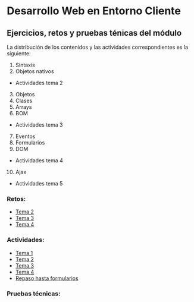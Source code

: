 # Desarrollo Web en Entorno Cliente
## Ejercicios, retos y pruebas ténicas del módulo

La distribución de los contenidos y las actividades correspondientes es la siguiente:
1. Sintaxis
2. Objetos nativos
- Actividades tema 2
3. Objetos
4. Clases
5. Arrays
6. BOM
- Actividades tema 3
7. Eventos
8. Formularios
9. DOM
- Actividades tema 4
10. Ajax
- Actividades tema 5

### Retos:
- [Tema 2](./01-js/retos/02-retos.md)
- [Tema 3](./01-js/retos/03-retos.md)
- [Tema 4](./01-js/retos/04-retos.md)

### Actividades:
- [Tema 1](./01-js/actividades/tema1/01-actividades.md)
- [Tema 2](./01-js/actividades/tema2/02-actividades.md)
- [Tema 3](./01-js/actividades/tema3/03-actividades.md)
- [Tema 4](./01-js/actividades/tema4/04-actividades.md)
- [Repaso hasta formularios](./01-js/actividades/tema4/04-ejercicios-repaso-hasta-formularios.md)



### Pruebas técnicas: